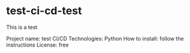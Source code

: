 # test-ci-cd-test
This is a test

Project name: test CI/CD
Technologies: Python
How to install: follow the instructions
License: free